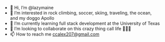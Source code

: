 - 👋 Hi, I’m @lazymaine
- 👀 I’m interested in rock climbing, soccer, skiing, traveling, the ocean, and my doggo Apollo
- 🌱 I’m currently learning full stack development at the University of Texas
- 💞️ I’m looking to collaborate on this crazy thing call life 🤷🏻‍♂️
- 📫 How to reach me ccalex207@gmail.com

<!---
lazymaine/lazymaine is a ✨ special ✨ repository because its `README.md` (this file) appears on your GitHub profile.
You can click the Preview link to take a look at your changes.
--->
